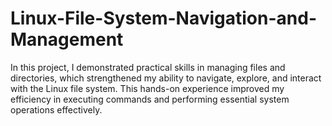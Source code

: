 # Linux-File-System-Navigation-and-Management
In this project, I demonstrated practical skills in managing files and directories, which strengthened my ability to navigate, explore, and interact with the Linux file system. This hands-on experience improved my efficiency in executing commands and performing essential system operations effectively.
